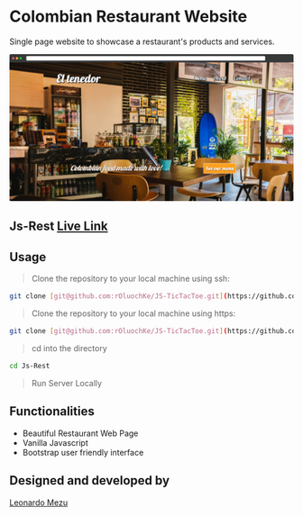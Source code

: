 
# Colombian Restaurant Website

Single page website to showcase a restaurant's products and services.

![sample](src/assets/images/readme.png)

## Js-Rest [Live Link](https://eltenedor.netlify.app/#)

## Usage

> Clone the repository to your local machine using ssh:

```bash
git clone [git@github.com:rOluochKe/JS-TicTacToe.git](https://github.com/leonmezu1/Js-Rest.git)
```

> Clone the repository to your local machine using https:

```bash
git clone [git@github.com:rOluochKe/JS-TicTacToe.git](https://github.com/leonmezu1/Js-Rest.git)
```

> cd into the directory

```bash
cd Js-Rest
```

> Run Server Locally

## Functionalities

- Beautiful Restaurant Web Page
- Vanilla Javascript
- Bootstrap user friendly interface

## Designed and developed by

[Leonardo Mezu](https://github.com/leonmezu1)
